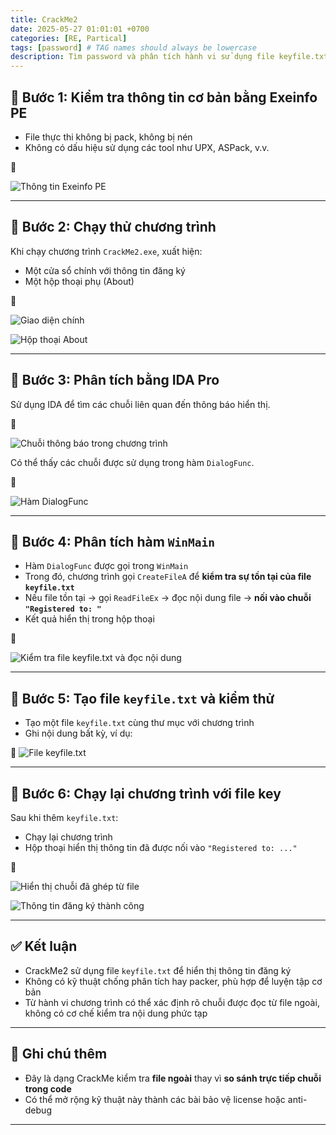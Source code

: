 ```yaml
---
title: CrackMe2
date: 2025-05-27 01:01:01 +0700
categories: [RE, Partical]
tags: [password] # TAG names should always be lowercase
description: Tìm password và phân tích hành vi sử dụng file keyfile.txt trong CrackMe.
---
```




## 📌 Bước 1: Kiểm tra thông tin cơ bản bằng Exeinfo PE

- File thực thi không bị pack, không bị nén
- Không có dấu hiệu sử dụng các tool như UPX, ASPack, v.v.

📸

![Thông tin Exeinfo PE](/resources/CrackMe2/Pasted%20image%2020250929170800.png)

---

## 📌 Bước 2: Chạy thử chương trình

Khi chạy chương trình `CrackMe2.exe`, xuất hiện:

- Một cửa sổ chính với thông tin đăng ký
- Một hộp thoại phụ (About)

📸

![Giao diện chính](/resources/CrackMe2/Pasted%20image%2020250929171258.png)

![Hộp thoại About](/resources/CrackMe2/Pasted%20image%2020250929171324.png)

---

## 📌 Bước 3: Phân tích bằng IDA Pro

Sử dụng IDA để tìm các chuỗi liên quan đến thông báo hiển thị.

📸

![Chuỗi thông báo trong chương trình](/resources/CrackMe2/Pasted%20image%2020250929172107.png)

Có thể thấy các chuỗi được sử dụng trong hàm `DialogFunc`.

📸

![Hàm DialogFunc](/resources/CrackMe2/Pasted%20image%2020250929172244.png)

---

## 📌 Bước 4: Phân tích hàm `WinMain`

- Hàm `DialogFunc` được gọi trong `WinMain`
- Trong đó, chương trình gọi `CreateFileA` để **kiểm tra sự tồn tại của file `keyfile.txt`**
- Nếu file tồn tại → gọi `ReadFileEx` → đọc nội dung file → **nối vào chuỗi `"Registered to: "`**
- Kết quả hiển thị trong hộp thoại

📸

![Kiểm tra file keyfile.txt và đọc nội dung](/resources/CrackMe2/Pasted%20image%2020250929172844.png)

---

## 📌 Bước 5: Tạo file `keyfile.txt` và kiểm thử

- Tạo một file `keyfile.txt` cùng thư mục với chương trình
- Ghi nội dung bất kỳ, ví dụ:


📸
![File keyfile.txt](/resources/CrackMe2/Pasted%20image%2020250929173203.png)

---

## 📌 Bước 6: Chạy lại chương trình với file key

Sau khi thêm `keyfile.txt`:

- Chạy lại chương trình
- Hộp thoại hiển thị thông tin đã được nối vào `"Registered to: ..."`

📸

![Hiển thị chuỗi đã ghép từ file](/resources/CrackMe2/Pasted%20image%2020250929173224.png)

![Thông tin đăng ký thành công](/resources/CrackMe2/Pasted%20image%2020250929173237.png)

---

## ✅ Kết luận

- CrackMe2 sử dụng file `keyfile.txt` để hiển thị thông tin đăng ký
- Không có kỹ thuật chống phân tích hay packer, phù hợp để luyện tập cơ bản
- Từ hành vi chương trình có thể xác định rõ chuỗi được đọc từ file ngoài, không có cơ chế kiểm tra nội dung phức tạp

---

## 🔗 Ghi chú thêm

- Đây là dạng CrackMe kiểm tra **file ngoài** thay vì **so sánh trực tiếp chuỗi trong code**
- Có thể mở rộng kỹ thuật này thành các bài bảo vệ license hoặc anti-debug

---

